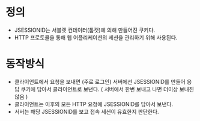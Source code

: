 # 정의
- JSESSIONID는 서블렛 컨테이터(톰캣)에 의해 만들어진 쿠키다.
- HTTP 프로토콜을 통해 웹 어플리케이션의 세션을 관리하기 위해 사용된다.

# 동작방식
- 클라이언트에서 요청을 보내면 (주로 로그인) 서버에선 JSESSIONID를 만들어 응답 쿠키에 담아서 클라이언트로 보낸다. ( 서버에서 한번 보내고 나면 더이상 보내진 않음 )
- 클라이언트는 이후의 모든 HTTP 요청에 JSESSIONID를 담아서 보낸다. 
- 서버는 해당 JSESSIONID를 보고 접속 세션이 유효한지 판단한다. 
